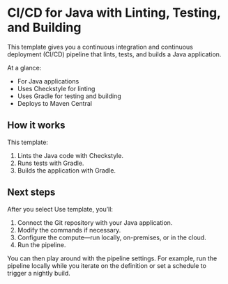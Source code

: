 # CI/CD for Java with Linting, Testing, and Building

This template gives you a continuous integration and continuous deployment (CI/CD) pipeline that lints, tests, and builds a Java application.

At a glance:
- For Java applications
- Uses Checkstyle for linting
- Uses Gradle for testing and building
- Deploys to Maven Central

## How it works

This template:
1. Lints the Java code with Checkstyle.
2. Runs tests with Gradle.
3. Builds the application with Gradle.

## Next steps

After you select Use template, you’ll:
1. Connect the Git repository with your Java application.
2. Modify the commands if necessary.
3. Configure the compute—run locally, on-premises, or in the cloud.
4. Run the pipeline.

You can then play around with the pipeline settings. For example, run the pipeline locally while you iterate on the definition or set a schedule to trigger a nightly build.
